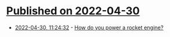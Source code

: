 # [Published on 2022-04-30](index.md)

* [2022-04-30, 11:24:32](https://news.ycombinator.com/item?id=31215149) - [How do you power a rocket engine?](https://everydayastronaut.com/rocket-engine-cycles/)
